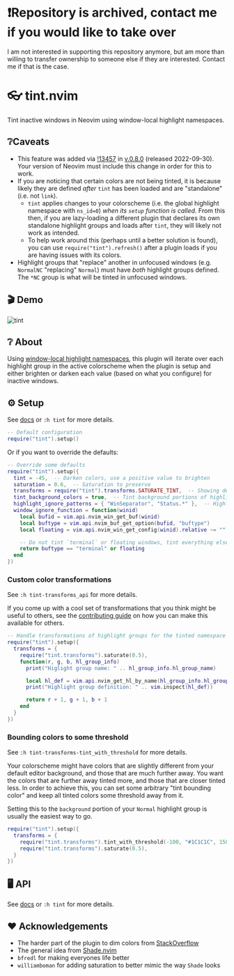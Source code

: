 # ❗Repository is archived, contact me if you would like to take over

I am not interested in supporting this repository anymore, but am more than willing to transfer ownership to someone else if they are interested. Contact me if that is the case.

# :eyeglasses: tint.nvim

Tint inactive windows in Neovim using window-local highlight namespaces.

## ❔Caveats

- This feature was added via [!13457](https://github.com/neovim/neovim/pull/13457) in [v.0.8.0](https://github.com/neovim/neovim/releases/tag/v0.8.0) (released 2022-09-30). Your version of Neovim must include this change in order for this to work.
- If you are noticing that certain colors are not being tinted, it is because likely they are defined _after_ `tint` has been loaded and are "standalone" (i.e. not `link`).
  - `tint` applies changes to your colorscheme (i.e. the global highlight namespace with `ns_id=0`) _when its `setup` function is called_. From this then, if you are lazy-loading a different plugin that declares its own standalone highlight groups and loads after `tint`, they will likely not work as intended.
  - To help work around this (perhaps until a better solution is found), you can use `require("tint").refresh()` after a plugin loads if you are having issues with its colors.
- Highlight groups that "replace" another in unfocused windows (e.g. `NormalNC` "replacing" `Normal`) must have _both_ highlight groups defined. The `*NC` group is what will be tinted in unfocused windows.

## :clapper: Demo

![tint](https://user-images.githubusercontent.com/31262046/188533069-966c663b-5be7-49ce-b389-60bb3b10c572.gif)

## :grey_question: About

Using [window-local highlight namespaces](https://github.com/neovim/neovim/pull/13457), this plugin will iterate
over each highlight group in the active colorscheme when the plugin is setup and either brighten or darken each
value (based on what you configure) for inactive windows.

## :gear: Setup

See [docs](DOC.md) or `:h tint` for more details.

```lua
-- Default configuration
require("tint").setup()
```

Or if you want to override the defaults:

```lua
-- Override some defaults
require("tint").setup({
  tint = -45,  -- Darken colors, use a positive value to brighten
  saturation = 0.6,  -- Saturation to preserve
  transforms = require("tint").transforms.SATURATE_TINT,  -- Showing default behavior, but value here can be predefined set of transforms
  tint_background_colors = true,  -- Tint background portions of highlight groups
  highlight_ignore_patterns = { "WinSeparator", "Status.*" },  -- Highlight group patterns to ignore, see `string.find`
  window_ignore_function = function(winid)
    local bufid = vim.api.nvim_win_get_buf(winid)
    local buftype = vim.api.nvim_buf_get_option(bufid, "buftype")
    local floating = vim.api.nvim_win_get_config(winid).relative ~= ""

    -- Do not tint `terminal` or floating windows, tint everything else
    return buftype == "terminal" or floating
  end
})
```

### Custom color transformations

See `:h tint-transforms_api` for more details.

If you come up with a cool set of transformations that you think might be useful to others, see the [contributing guide](CONTRIBUTING.md) on how you can make this available for others.

```lua
-- Handle transformations of highlight groups for the tinted namespace yourself
require("tint").setup({
  transforms = {
    require("tint.transforms").saturate(0.5),
    function(r, g, b, hl_group_info)
      print("Higlight group name: " .. hl_group_info.hl_group_name)

      local hl_def = vim.api.nvim_get_hl_by_name(hl_group_info.hl_group_name)
      print("Highlight group definition: " .. vim.inspect(hl_def))

      return r + 1, g + 1, b + 1
    end
  }
})
```

### Bounding colors to some threshold

See `:h tint-transforms-tint_with_threshold` for more details.

Your colorscheme might have colors that are slightly different from your default editor background, and those that are much further away. You want the colors that are further away tinted
more, and those that are closer tinted less. In order to achieve this, you can set some arbitrary "tint bounding color" and keep all tinted colors some threshold away from it.

Setting this to the `background` portion of your `Normal` highlight group is usually the easiest way to go.

```lua
require("tint").setup({
  transforms = {
    require("tint.transforms").tint_with_threshold(-100, "#1C1C1C", 150),  -- Try to tint by `-100`, but keep all colors at least `150` away from `#1C1C1C`
    require("tint.transforms").saturate(0.5),
  }
})
```

## :desktop_computer: API

See [docs](DOC.md) or `:h tint` for more details.

## :heart: Acknowledgements

- The harder part of the plugin to dim colors from [StackOverflow](https://stackoverflow.com/questions/72424838/programmatically-lighten-or-darken-a-hex-color-in-lua-nvim-highlight-colors)
- The general idea from [Shade.nvim](https://github.com/sunjon/Shade.nvim)
- `bfredl` for making everyones life better
- `williamboman` for adding saturation to better mimic the way `Shade` looks
